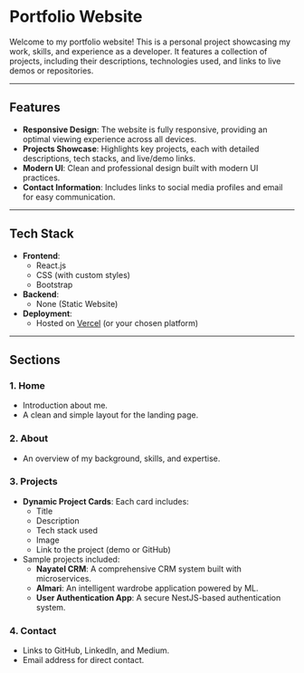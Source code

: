 # Portfolio Website

Welcome to my portfolio website! This is a personal project showcasing my work, skills, and experience as a developer. It features a collection of projects, including their descriptions, technologies used, and links to live demos or repositories.

---

## Features

- **Responsive Design**: The website is fully responsive, providing an optimal viewing experience across all devices.
- **Projects Showcase**: Highlights key projects, each with detailed descriptions, tech stacks, and live/demo links.
- **Modern UI**: Clean and professional design built with modern UI practices.
- **Contact Information**: Includes links to social media profiles and email for easy communication.

---

## Tech Stack

- **Frontend**:
  - React.js
  - CSS (with custom styles)
  - Bootstrap
- **Backend**:
  - None (Static Website)
- **Deployment**:
  - Hosted on [Vercel](https://vercel.com/) (or your chosen platform)

---

## Sections

### 1. **Home**
   - Introduction about me.
   - A clean and simple layout for the landing page.

### 2. **About**
   - An overview of my background, skills, and expertise.

### 3. **Projects**
   - **Dynamic Project Cards**: Each card includes:
     - Title
     - Description
     - Tech stack used
     - Image
     - Link to the project (demo or GitHub)
   - Sample projects included:
     - **Nayatel CRM**: A comprehensive CRM system built with microservices.
     - **Almari**: An intelligent wardrobe application powered by ML.
     - **User Authentication App**: A secure NestJS-based authentication system.

### 4. **Contact**
   - Links to GitHub, LinkedIn, and Medium.
   - Email address for direct contact.

